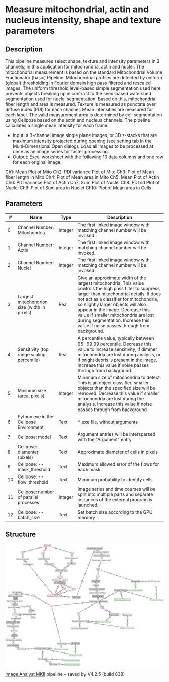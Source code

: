 # Measure mitochondrial, actin and nucleus intensity, shape and texture parameters
## Description
This pipeline measures select shape, texture and intensity parameters in 3 channels; in this application for mitochondria, actin and nuclei. The mitochondrial measurement is based on the standard Mitochondrial Volume Fractionator (basic) Pipeline. Mitochondrial profiles are detected by uniform (global) thresholding in Fourier domain high pass filtered and rescaled images. The uniform threshold level-based simple segmentation used here prevents objects breaking up in contrast to the seed-based watershed segmentation used for nuclei segmentation. Based on this, mitochondrial fiber length and area is measured. Texture is measured as punctate over diffuse index (PDI) for each channel. Mean intensities are measured for each label. The valid measurement area is determined by cell segmentation using Cellpose based on the actin and nucleus channels. The pipeline calculates a single mean intensity for each frame.   
* Input: a 3-channel image single plane images, or 3D z-stacks that are maximum intensity projected during opening (see setting tab in the Multi-Dimensional Open dialog). Load all images to be processed at once as an image series for faster processing.
* Output: Excel worksheet with the following 10 data columns and one row for each original image:

Ch1:	Mean Plot of Mito
Ch2:	PDI variance Plot of Mito
Ch3:	Plot of Mean fiber length in Mito
Ch4:	Plot of Mean area in Mito
Ch5:	Mean Plot of Actin
Ch6:	PDI variance Plot of Actin
Ch7:	Sum Plot of Nuclei
Ch8:	PDI sd Plot of Nuclei
Ch9:	Plot of Sum area in Nuclei
Ch10:	Plot of Mean area in Cells


## Parameters
| # | Name | Type | Description |
|---|------|------|-------------|
| 0 | Channel Number: Mitochondria | Integer | The first linked image window with matching channel number will be invoked. |
| 1 | Channel Number: Actin | Integer | The first linked image window with matching channel number will be invoked. |
| 2 | Channel Number: Nuclei | Integer | The first linked image window with matching channel number will be invoked. |
| 3 | Largest mitochondrion size (width in pixels) | Real | Give an approximate width of the largest mitochondria. This value controls the high pass filter to suppress larger than mitochondrial details. It does not act as a classifier for mitochondria, so slightly larger objects will also appear in the image. Decrease this value if smaller mitochondria are lost during segmentation. Increase this value if noise passes through from background. |
| 4 | Sensitivity (top range scaling, percentile) | Real | A percentile value, typically between 95-99.99 percentile. Decrease this value to increase sensitivity, if dimmer mitochondria are lost during analysis, or if bright debris is present in the image. Increase this value if noise passes through from background. |
| 5 | Minimum size (area, pixels) | Integer | Minimum size of mitochondria to detect. This is an object classifier, smaller objects than the specified size will be removed. Decrease this value if smaller mitochondria are lost during the analysis. Increase this value if noise passes through from background. |
| 6 | Python.exe in the Cellpose Environment | Text | *.exe file, without arguments |
| 7 | Cellpose: model | Text | Argument entries will be interspersed with the "Argument" entry |
| 8 | Cellpose: diamenter (pixels) | Text | Approximate diameter of cells in pixels |
| 9 | Cellpose: --mask_threshold | Text | Maximum allowed error of the flows for each mask. |
| 10 | Cellpose: --flow_threshold | Text | Minimum probability to identify cells |
| 11 | Cellpose: number of parallel processes | Integer | Image series and time courses will be split into multiple parts and separate instances of the external program is launched. |
| 12 | Cellpose: --batch_size | Text | Set batch size according to the GPU memory |


## Structure
![structure](.img/Measure%20mitochondrial,%20actin%20and%20nucleus%20intensity,%20shape%20and%20texture%20parameters.jpg)

[Image Analyst MKII](https://www.imageanalyst.net) pipeline – saved by V4.2.5 (build 838)

